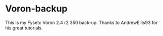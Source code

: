 # Voron-backup

This is my Fysetc Voron 2.4 r2 350 back-up.
Thanks to AndrewEllis93 for his great tutorials.

